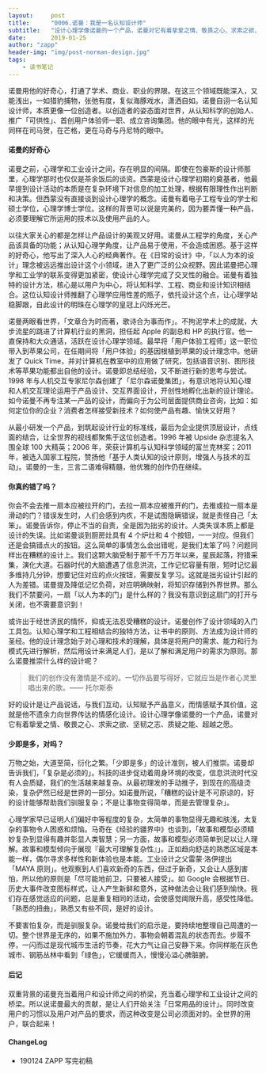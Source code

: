 ```yaml
---
layout:     post
title:      "0006.诺曼：我是一名认知设计师"
subtitle:   "设计心理学像诺曼的一个产品，诺曼对它有着挚爱之情、敬畏之心、求索之欲、坚韧之志、质疑之能、超越之愿。"
date:       2019-01-25
author: "zapp"
header-img: "img/post-norman-design.jpg"
tags:
    - 读书笔记
---
```


诺曼用他的好奇心，打通了学术、商业、职业的界限。在这三个领域既能深入，又能浅出，一如猎豹捕物，张弛有度，复似海豚戏水，潇洒自如。诺曼自诩一名认知设计师，本质更像一位创造者。以创造者的姿态面对世界，从认知科学的创始人、推广「可供性」、首创用户体验师一职、成立咨询集团。他的眼中有光，这样的光同样在司马贺，在芒格，更在马奇与丹尼特的眼中。

#### 诺曼的好奇心

诺曼之前，心理学和工业设计之间，存在明显的间隔。即使在包豪斯的设计师那里，心理学那时也仅仅是茶余饭后的谈资。西蒙是设计心理学初期的奠基者，他最早提到设计活动的本质是在复杂环境下对信息的加工处理，根据有限理性作出判断和决策。但西蒙没有直接谈到设计心理学的概念。诺曼有着电子工程专业的学士和硕士学位，心理学博士学位。这样的背景可以说是完美的，因为要弄懂一种产品，必须要理解它所运用的技术以及使用产品的人。

以往大家关心的都是怎样让产品设计的美观又好用。诺曼从工程学的角度，关心产品该具备的功能；从认知心理学角度，让产品易于使用，不会造成困惑。基于这样的好奇心，他写出了深入人心的经典著作。在《日常的设计》中，「以人为本的设计」理念被远远推出设计这个小领域，进入了更广泛的公众视野。因此诺曼把心理学和工业学的联系变得更加紧密，使设计心理学完成了交叉性的融合。诺曼有着独特的设计方法，核心是以用户为中心，将认知科学、工程、商业和设计知识相结合。这位认知设计师推翻了心理学应用性差的瓶子，依托设计这个点，让心理学站稳脚跟，自此设计的明珠在心理学的皇冠上闪烁光芒。

诺曼两眼看世界，「文章合为时而著，歌诗合为事而作」。不拘泥学术上的成就，大步流星的跳进了计算机行业的黑洞，担任起 Apple 的副总和 HP 的执行官。他一直保持和大众通话，活跃在设计心理学领域。最早将「用户体验工程师」这一职位带入到苹果公司，在任期间将「用户体验」的基因根植到苹果的设计理念中。他研发了 Quick Time，并对计算机在教室中的应用做了研究，包括语音识别、图形技术等苹果功能都出自他的设计。诺曼即总结经验，又不断进行新的思考与尝试。1998 年与人机交互专家尼尔森创建了「尼尔森诺曼集团」，有意识地将认知心理和人机交互理论运用于产品设计、交互界面设计，开创性地孵化出新的设计理论。如今诺曼不再专注某一产品的设计，而偏向于为公司层面提供商业咨询，比如：如何定位你的企业？消费者怎样接受新技术？如何使产品有趣、愉快又好用？

从最小研发一个产品，到筑起设计行业的标准线，最后为企业提供顶层设计，点线面的结合，让全世界的视线都聚焦于这位创造者。1996 年被 Upside 杂志提名入围全球 100 大精英；2006 年，荣获计算机与认知科学领域的富兰克林奖；2011 年，被选入国家工程院，赞扬他「基于人类认知的设计原则，增强人与技术的互动」。诺曼的一生，三言二语难得精髓，他优雅的创作仍在继续。

#### 你真的错了吗？

你会不会去推一扇本应被拉开的门，去拉一扇本应被推开的门，去推或拉一扇本是滑动的门？错误发生时，人们会感到内疚，不是试图隐瞒错误，就是责怪自己「太笨」。诺曼告诉你，停止不当的自责，全是因为拙劣的设计。人类失误本质上都是设计的失误。比如诺曼谈到厨房灶具有 4 个炉灶和 4 个按钮，一一对应。但我们还是会搞错点火的按钮。这么简单的事情怎么会出错呢，是我们太笨了吗？问题同样出在糟糕的设计上。我们这颗大脑受制于那千千万万年以来，星辰起落，狩猎采集，演化大道。石器时代的大脑遭遇了信息洪流，工作记忆容量有限，短时记忆最多维持几分钟，想要记住对应的点火按钮，需要反复学习。这就是拙劣设计引起的人为差错。诺曼提及降低记忆负荷，对应明确映射，将知识存储到外界世界。那么我们不禁要问，一扇「以人为本的门」是什么样的？我没有意识到这扇门的打开与关闭，也不需要意识到！

或许出于经世济民的情怀，抑或无法忍受糟糕的设计。诺曼创作了设计领域的入门工具包。认知心理学和工程相结合的独特方法，让书中的原则、方法成为设计师的圣经。他的设计理念始于对心理和技术的理解，具体是将用户的需求、能力和行为模式先进行解析，然后用设计来满足人们，是以了解和满足用户的需求为原则。那么诺曼推崇什么样的设计呢？

> 我们的创作没有激情是不成的。一切作品要写得好，它就应当是作者心灵里唱出来的歌。—— 托尔斯泰

好的设计是让产品说话，与我们互动，认知赋予产品意义，而情感赋予其价值，这就是他不遗余力向世界传达的情感化设计。设计心理学像诺曼的一个产品，诺曼对它有着挚爱之情、敬畏之心、求索之欲、坚韧之志、质疑之能、超越之愿。

#### 少即是多，对吗？

万物之始，大道至简，衍化之繁。「少即是多」的设计准则，被人们推崇。诺曼却告诉我们，「复杂是必须的」。科技的进步促动着周身环境的改变，信息洪流时代没有人会质疑，我们的生活越来越复杂。从最初理发的手动推子，到现在的高级烫染，复杂俨然已经是世界的一部分。如诺曼所说，「糟糕的设计是不可原谅的，好的设计能够帮助我们驯服复杂；不是让事物变得简单，而是去管理复杂」。

心理学家早已证明人们偏好中等程度的复杂，太简单的事物显得无趣和肤浅，太复杂的事物令人困惑和烦恼。马奇在《经验的疆界中》也谈到，「故事和模型必须精妙复杂到显得有趣并彰显人类智慧；另一方面，故事和模型必须简单到足以让人理解。故事和模型倾向于展现『最大可理解复杂性』」。正如趋向舒适的熟悉区域是本能一样，偶尔寻求多样性和新体验也是本能。工业设计之父雷蒙·洛伊提出「MAYA 原则」。他观察到人们喜欢新奇的东西，但过于新奇，又会让人感到害怕，所以他的原则是「尽可能地前卫，只要被人接受」。如 Google 会根据节日、历史大事件改变图标样式，让人产生新鲜和意外，这种做法会让我们感到愉快。我们存在感觉适应的问题，总是重复相同的活动，会使感觉阈限升高，感受性降低。「熟悉的扭曲」，熟悉又有些不同，是好的设计。

不要害怕复杂，而是驯服复杂。诺曼给我们的启示是，要持续地整理自己周遭的一切。整个世界是无序的，如果不施加外力，事物会朝着混乱的状态而去。步履不停，一闪而过是现代城市生活的节奏，花大力气让自己安静下来。你同样能在灰色城市、钢筋丛林中看到「绿色」，它缓缓而入，慢慢沁溢心脾脏腑。

#### 后记

双重背景的诺曼充当着用户和设计师之间的桥梁，充当着心理学和工业设计之间的桥梁。所以说诺曼最大的贡献，是让人们开始关注「日常用品的设计」。同时改变用户的习惯以及用户对产品的要求，而这种改变是公司必须面对的。全世界的用户，联合起来！

#### ChangeLog
* 190124 ZAPP 写完初稿

